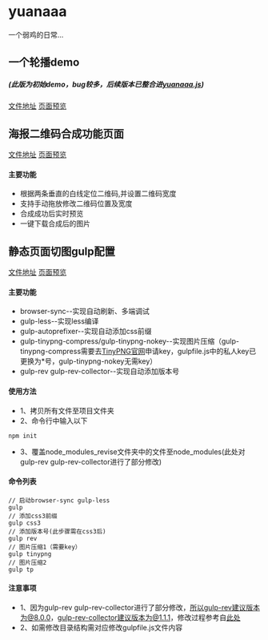 # yuanaaa
一个弱鸡的日常...

## 一个轮播demo
##### (此版为初始demo，bug较多，后续版本已整合进[yuanaaa.js](https://github.com/wuyuanaaa/yuanaaa.js))
 [文件地址](https://github.com/wuyuanaaa/yuanaaa/tree/master/slider)    [页面预览](https://wuyuanaaa.github.io/yuanaaa/slider/index.html)

## 海报二维码合成功能页面
[文件地址](https://github.com/wuyuanaaa/yuanaaa/tree/master/imgCompound)    [页面预览](https://wuyuanaaa.github.io/yuanaaa/imgCompound/index.html)
#### 主要功能
+ 根据两条垂直的白线定位二维码,并设置二维码宽度
+ 支持手动拖放修改二维码位置及宽度
+ 合成成功后实时预览
+ 一键下载合成后的图片

## 静态页面切图gulp配置
[文件地址](https://github.com/wuyuanaaa/yuanaaa/tree/master/deploy-gulp)    [页面预览](https://wuyuanaaa.github.io/yuanaaa/deploy-gulp/index.html)
#### 主要功能
+ browser-sync--实现自动刷新、多端调试
+ gulp-less--实现less编译
+ gulp-autoprefixer--实现自动添加css前缀
+ gulp-tinypng-compress/gulp-tinypng-nokey--实现图片压缩（gulp-tinypng-compress需要去[TinyPNG官网](https://tinypng.com/)申请key，gulpfile.js中的私人key已更换为*号，gulp-tinypng-nokey无需key）
+ gulp-rev gulp-rev-collector--实现自动添加版本号
#### 使用方法
- 1、拷贝所有文件至项目文件夹
- 2、命令行中输入以下
```
npm init
```
- 3、覆盖node_modules_revise文件夹中的文件至node_modules(此处对gulp-rev gulp-rev-collector进行了部分修改)
#### 命令列表
```
// 启动browser-sync gulp-less
gulp
// 添加css3前缀
gulp css3
// 添加版本号(此步骤需在css3后)
gulp rev
// 图片压缩1（需要key）
gulp tinypng
// 图片压缩2
gulp tp
```
#### 注意事项
- 1、因为gulp-rev gulp-rev-collector进行了部分修改，所以gulp-rev建议版本为@8.0.0，gulp-rev-collector建议版本为@1.1.1，修改过程参考自[此处](https://www.cnblogs.com/lakeInHeart/p/7257443.html)
- 2、如需修改目录结构需对应修改gulpfile.js文件内容
